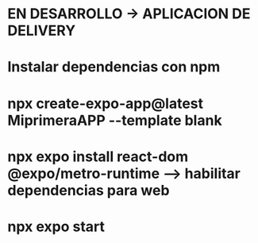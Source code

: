 # EN DESARROLLO -> APLICACION DE DELIVERY
# Instalar dependencias con npm
# npx create-expo-app@latest MiprimeraAPP --template blank
# npx expo install react-dom @expo/metro-runtime               --> habilitar dependencias para web
# npx expo start
